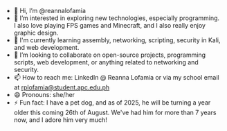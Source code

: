 - 👋 Hi, I’m @reannalofamia
- 👀 I’m interested in exploring new technologies, especially programming. I also love playing FPS games and Minecraft, and I also really enjoy graphic design.
- 🌱 I'm currently learning assembly, networking, scripting, security in Kali, and web development.
- 💞️ I’m looking to collaborate on open-source projects, programming scripts, web development, or anything related to networking and security.
- 📫 How to reach me: LinkedIn @ Reanna Lofamia or via my school email at rplofamia@student.apc.edu.ph
- 😄 Pronouns: she/her
- ⚡ Fun fact: I have a pet dog, and as of 2025, he will be turning a year older this coming 26th of August. We've had him for more than 7 years now, and I adore him very much!

<!---
reannalofamia/reannalofamia is a ✨ special ✨ repository because its `README.md` (this file) appears on your GitHub profile.
You can click the Preview link to take a look at your changes.
--->
